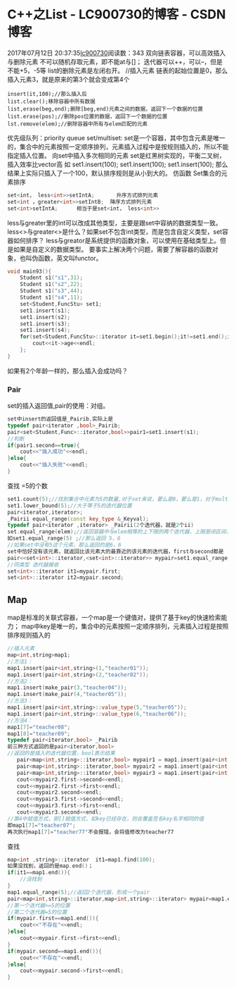 # C++之List - LC900730的博客 - CSDN博客
2017年07月12日 20:37:35[lc900730](https://me.csdn.net/LC900730)阅读数：343
双向链表容器，可以高效插入与删除元素 
不可以随机存取元素，即不能at与[]； 
迭代器可以++，可以–，但是不能+5，-5等
list的删除元素是左闭右开。 
//插入元素 
链表的起始位置是0，那么插入元素3，就是原来的第3个就会变成第4个
```
insert(it,100);//那么插入后
list.clear();移除容器中所有数据
list,erase(beg,end);删除[beg,end)元素之间的数据，返回下一个数据的位置
list.erase(pos);//删除pos位置的数据，返回下一个数据的位置
lst.remove(elem);//删除容器中所有与elem匹配的元素
```
优先级队列：priority queue
set/multiset: 
set是一个容器，其中包含元素是唯一的，集合中的元素按照一定顺序排列，元素插入过程中是按规则插入的，所以不能指定插入位置。 
向set中插入多次相同的元素
set是红黑树实现的，平衡二叉树，插入效率比vector高 
如 
set1.insert(100); 
set1.insert(100); 
set1.insert(100); 
那么结果上实际只插入了一个100，默认排序规则是从小到大的。
仿函数
Set集合的元素排序
```cpp
set<int， less<int>>setIntA;       升序方式排列元素 
set<int ，greater<int>>setIntB;  降序方式排列元素 
set<int>setIntA;      相当于是set<int， less<int>>
```
less与greater里的int可以改成其他类型，主要是跟set中容纳的数据类型一致。
less<>与greater<>是什么？如果set不包含int类型，而是包含自定义类型，set容器如何排序？
less与greator是系统提供的函数对象，可以使用在基础类型上。但是如果是自定义的数据类型。 
要事实上解决两个问题，需要了解容器的函数对象，也叫伪函数，英文叫functor。
```cpp
void main93(){
    Student s1("s1",31);
    Student s1("s2",22);
    Student s1("s3",44);
    Student s1("s4",11);
    set<Student,FuncStu> set1;
    set1.insert(s1);
    set1.insert(s2);
    set1.insert(s3);
    set1.insert(s4);
    for(set<Student,FuncStu>::iterator it=set1.begin();it!=set1.end();it++){
        cout<<it->age<<endl;
    };
}
```
如果有2个年龄一样的，那么插入会成功吗？
### Pair
set的插入返回值,pair的使用：对组。
```cpp
set中insert的返回值是_Pairib,实际上是
typedef pair<iterator ,bool>_Pairib;
pair<set<Student,Func>::iterator,bool>>pair1=set1.insert(s1);
//判断
if(pair1.second==true){
    cout<<"插入成功"<<endl;
}else{
    cout<<"插入失败"<<endl;
}
```
查找 
=5的个数
```cpp
set1.count(5);//找到集合中元素为5的数量,对于set来说，要么是0，要么是1，对于multiset来说，值可能大于1；
set1.lower_bound(5);//大于等于5的迭代器位置
pair<iterator,iterator>;
_Pairii equal_range(const key_type &_Keyval);
typedef pair<iterator ,iterator> _Pairii(2个迭代器，就是2个ii)
set.equal_range(elem);//返回容器中与elem相等的上下限的两个迭代器，上限是闭区间，下限是开区间。
如set1.equal_range(5) ;//那么返回 5，6
//如果set中没有5这个元素，那么返回的是6，6
set中恰好没有该元素，就返回比该元素大的最靠近的该元素的迭代器，first与second都是
pair<<set<int>::iterator,<set<int>::iterator>> mypair=set1.equal_range(5);
//同类型 迭代器接收 
set<int>::iterator it1=mypair.first;
set<int>::iterator it2=mypair.second;
```
## Map
map是标准的关联式容器，一个map是一个键值对，提供了基于key的快速检索能力； 
map中key是唯一的，集合中的元素按照一定顺序排列，元素插入过程是按照排序规则插入的
```cpp
//插入元素
map<int,string>map1;
//方法1：
map1.insert(pair<int,string>(1,"teacher01"));
map1.insert(pair<int,string>(2,"teacher02"));
//方法2：
map1.insert(make_pair(3,"teacher04"));
map1.insert(make_pair(4,"teacher05"));
//方法3：
map1.insert(pair<int,string>::value_type(5,"teacher05"));
map1.insert(pair<int,string>::value_type(6,"teacher06"));
//方法4：
map1[7]="teacher08";
map1[8]="teacher09";
typedef pair<iterator,bool> _Pairib
前三种方式返回的是pair<iterator,bool>
//返回的是插入的迭代器位置，bool表示结果
   pair<map<int,string>::iterator,bool> mypair1 = map1.insert(pair<int,string>(1,"teacher"));
   pair<map<int,string>::iterator,bool> mypair2 = map1.insert(pair<int,string>(5,"teacher"));
   pair<map<int,string>::iterator,bool> mypair3 = map1.insert(pair<int,string>(5,"teacher"));
   cout<<mypair2.first->second<<endl;
   cout<<mypair2.first->first<<endl;
   cout<<mypair2.second<<endl;
   cout<<mypair3.first->second<<endl;
   cout<<mypair3.first->first<<endl;
   cout<<mypair3.second<<endl;
//第4中赋值方式，即[]赋值方式，如key已经存在，则会覆盖签名key名字相同的值
即map1[7]="teacher07";
再次执行map1[7]="teacher77"不会报错，会将值修改为teacher77
```
查找
```cpp
map<int ,string>::iterator  it1=map1.find(100);
如果没找到，返回的是map.end()；
if(it1==map1.end()){
    //没找到
}
map1.equal_range(5);//返回2个迭代器，形成一个pair
pair<map<int,string>::iterator,map<int,string>::iterator> mypair=map1.equal_range(5);
//第一个迭代器>=5的位置
//第二个迭代器=5的位置
if(mypair.first==map1.end()){
    cout<<"不存在"<<endl;
}else{
    cout<<mypair.first->first<<endl;
}
if(mypair.second==map1.end()){
    cout<<"不存在"<<endl;
}else{
    cout<<mypair.second->first<<endl;
}
```
